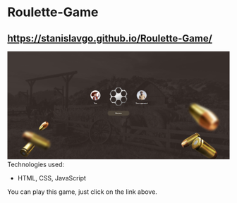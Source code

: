 # Roulette-Game
## https://stanislavgo.github.io/Roulette-Game/
![Photo of Roulette Game](./images/photo-of-game.png)
Technologies used:
* HTML, CSS, JavaScript

You can play this game, just click on the link above.
